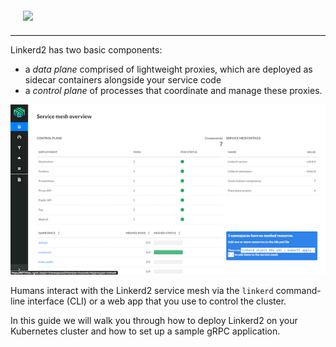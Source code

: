 <div style="border-bottom: 1px solid #0a0a0a; padding: 20px;">
 <img src="https://raw.githubusercontent.com/cncf/artwork/master/linkerd/horizontal/color/linkerd-horizontal-color.png" width="40%" />
 </div>

Linkerd2 has two basic components:

- a *data plane* comprised of lightweight proxies, which are deployed as sidecar containers alongside your service code
- a *control plane* of processes that coordinate and manage these proxies.

![Linkerd2 control plane: dashboard](assets/control-plane.png)

Humans interact with the Linkerd2 service mesh via the `linkerd` command-line interface (CLI) or a web app that you use to control the cluster.

In this guide we will walk you through how to deploy Linkerd2 on your Kubernetes cluster and how to set up a sample gRPC application.
